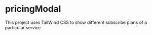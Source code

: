 # pricingModal

This project uses TailWind CSS to show different subscribe plans of a particular service
